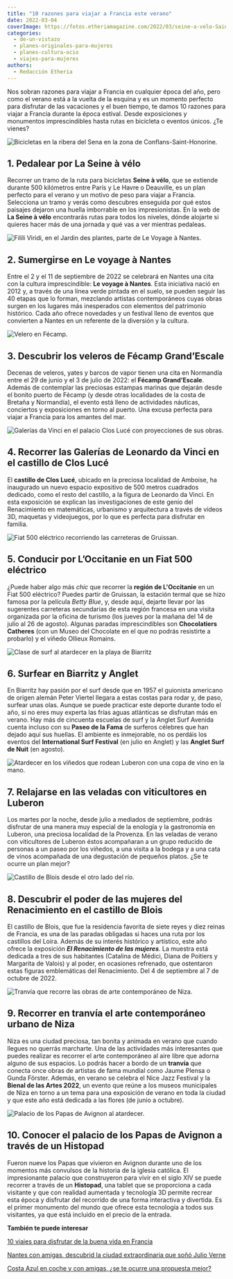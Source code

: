 ```yaml
---
title: "10 razones para viajar a Francia este verano"
date: 2022-03-04
coverImage: https://fotos.etheriamagazine.com/2022/03/seine-a-velo-Saint-Honorine.jpg
categories: 
  - de-un-vistazo
  - planes-originales-para-mujeres
  - planes-cultura-ocio
  - viajes-para-mujeres
authors: 
  - Redacción Etheria
---
```


Nos sobran razones para viajar a Francia en cualquier época del año, pero como el verano 
está a la vuelta de la esquina y es un momento perfecto para disfrutar de las vacaciones 
y el buen tiempo, te damos 10 razones para viajar a Francia durante la época estival. 
Desde exposiciones y monumentos imprescindibles hasta rutas en bicicleta o eventos 
únicos. ¿Te vienes? 

![Bicicletas en la ribera del Sena en la zona de Conflans-Saint-Honorine.](https://fotos.etheriamagazine.com/2022/03/seine-a-velo-Saint-Honorine.jpg "Ribera del Sena en la zona de Conflans-Saint-Honorine. © David Darrault–La Seine a Vélo")

## 1\. Pedalear por La Seine à vélo

Recorrer un tramo de la ruta para bicicletas **Seine à vélo**, que se extiende durante 
500 kilómetros entre París y Le Havre o Deauville, es un plan perfecto para el verano y 
un motivo de peso para viajar a Francia. Selecciona un tramo y verás como descubres 
enseguida por qué estos paisajes dejaron una huella imborrable en los impresionistas. En 
la web de **La Seine à vélo** encontrarás rutas para todos los niveles, dónde alojarte 
si quieres hacer más de una jornada y qué vas a ver mientras pedaleas. 

![Filili Viridi, en el Jardin des plantes, parte de Le Voyage à Nantes.](https://fotos.etheriamagazine.com/2022/03/viaje-a-nantes.jpg "Filili Viridi, en el Jardin des plantes, parte de Le Voyage à Nantes. © Jean Jullien")

## 2\. Sumergirse en Le voyage à Nantes

Entre el 2 y el 11 de septiembre de 2022 se celebrará en Nantes una cita con la cultura 
imprescindible: **Le voyage à Nantes**. Esta iniciativa nació en 2012 y, a través de una 
línea verde pintada en el suelo, se pueden seguir las 40 etapas que lo forman, mezclando 
artistas contemporáneos cuyas obras surgen en los lugares más inesperados con elementos 
del patrimonio histórico. Cada año ofrece novedades y un festival lleno de eventos que 
convierten a Nantes en un referente de la diversión y la cultura. 

![Velero en Fécamp.](https://fotos.etheriamagazine.com/2022/03/Francia-fecamp.jpg "Velero en Fécamp. © Eric Benard")

## 3\. Descubrir los veleros de Fécamp Grand’Escale

Decenas de veleros, yates y barcos de vapor tienen una cita en Normandía entre el 29 de 
junio y el 3 de julio de 2022: el **Fécamp Grand’Escale**. Además de contemplar las 
preciosas estampas marinas que dejarán desde el bonito puerto de Fécamp (y desde otras 
localidades de la costa de Bretaña y Normandía), el evento está lleno de actividades 
náuticas, conciertos y exposiciones en torno al puerto. Una excusa perfecta para viajar 
a Francia para los amantes del mar. 

![Galerías da Vinci en el palacio Clos Lucé con proyecciones de sus obras.](https://fotos.etheriamagazine.com/2022/03/Clos-Luce-galerias-da-Vinci.jpg "Galerías da Vinci en el palacio Clos Lucé. © Clos Luce/ Arc en Scene/Drole de Trame")

## 4\. Recorrer las Galerías de Leonardo da Vinci en el castillo de Clos Lucé

El **castillo de Clos Lucé**, ubicado en la preciosa localidad de Amboise, ha inaugurado 
un nuevo espacio expositivo de 500 metros cuadrados dedicado, como el resto del 
castillo, a la figura de Leonardo da Vinci. En esta exposición se explican las 
investigaciones de este genio del Renacimiento en matemáticas, urbanismo y arquitectura 
a través de vídeos 3D, maquetas y videojuegos, por lo que es perfecta para disfrutar en 
familia. 

![Fiat 500 eléctrico recorriendo las carreteras de Gruissan.](https://fotos.etheriamagazine.com/2022/03/Gruisse-fiat-500.jpg "Fiat 500 eléctrico recorriendo las carreteras de Gruissan. © OMT Gruissan")

## 5\. Conducir por L’Occitanie en un Fiat 500 eléctrico

¿Puede haber algo más _chic_ que recorrer la **región de L'Occitanie** en un Fiat 500 
eléctrico? Puedes partir de Gruissan, la estación termal que se hizo famosa por la 
película _Betty Blue_, y, desde aquí, dejarte llevar por las sugerentes carreteras 
secundarias de esta región francesa en una visita organizada por la oficina de turismo 
(los jueves por la mañana del 14 de julio al 26 de agosto). Algunas paradas 
imprescindibles son **Chocolatiers Catheres** (con un Museo del Chocolate en el que no 
podrás resistirte a probarlo) y el viñedo Ollieux Romains. 

![Clase de surf al atardecer en la playa de Biarritz](https://fotos.etheriamagazine.com/2022/03/Biarritz-clase-surf.jpg "Clase de surf en Biarritz. © CDT64")

## 6\. Surfear en Biarritz y Anglet

En Biarritz hay pasión por el surf desde que en 1957 el guionista americano de origen 
alemán Peter Viertel llegara a estas costas para rodar y, de paso, surfear unas olas. 
Aunque se puede practicar este deporte durante todo el año, si no eres muy experta las 
frías aguas atlánticas se disfrutan más en verano. Hay más de cincuenta escuelas de surf 
y la Anglet Surf Avenida cuenta incluso con su **Paseo de la Fama** de surferos célebres 
que han dejado aquí sus huellas. El ambiente es inmejorable, no os perdáis los eventos 
del **International Surf Festival** (en julio en Anglet) y las **Anglet Surf de Nuit** 
(en agosto). 

![Atardecer en los viñedos que rodean Luberon con una copa de vino en la mano.](https://fotos.etheriamagazine.com/2022/03/Luberon-vinedos.jpg "Atardecer en los viñedos que rodean Luberon. ©OT LCDP")

## 7\. Relajarse en las veladas con viticultores en Luberon

Los martes por la noche, desde julio a mediados de septiembre, podrás disfrutar de una 
manera muy especial de la enología y la gastronomía en Luberon, una preciosa localidad 
de la Provenza. En las veladas de verano con viticultores de Luberon éstos acompañaran a 
un grupo reducido de personas a un paseo por los viñedos, a una visita a la bodega y a 
una cata de vinos acompañada de una degustación de pequeños platos. ¿Se te ocurre un 
plan mejor? 

![Castillo de Blois desde el otro lado del río.](https://fotos.etheriamagazine.com/2022/03/castillo-blois-loira.jpg "Castillo de Blois.")

## 8\. Descubrir el poder de las mujeres del Renacimiento en el castillo de Blois

El castillo de Blois, que fue la residencia favorita de siete reyes y diez reinas de 
Francia, es una de las paradas obligadas si haces una ruta por los castillos del Loira. 
Además de su interés histórico y artístico, este año ofrece la exposición _**El 
Renacimiento de las mujeres**_. La muestra está dedicada a tres de sus habitantes 
(Catalina de Médici, Diana de Poitiers y Margarita de Valois) y al poder, en ocasiones 
refrenado, que ostentaron estas figuras emblemáticas del Renacimiento. Del 4 de 
septiembre al 7 de octubre de 2022. 

![Tranvía que recorre las obras de arte contemporáneo de Niza.](https://fotos.etheriamagazine.com/2022/03/Niza-tram-ligne-arte-contemporaneo.jpg "Tranvía que recorre las obras de arte contemporáneo de Niza. © Ville de Nice")

## 9\. Recorrer en tranvía el arte contemporáneo urbano de Niza

Niza es una ciudad preciosa, tan bonita y animada en verano que cuando llegues no 
querrás marcharte. Una de las actividades más interesantes que puedes realizar es 
recorrer el arte contemporáneo al aire libre que adorna alguno de sus espacios. Lo 
podrás hacer a bordo de un **tranvía** que conecta once obras de artistas de fama 
mundial como Jaume Plensa o Gunda Förster. Además, en verano se celebra el Nice Jazz 
Festival y la **Bienal de las Artes 2022**, un evento que reúne a los museos municipales 
de Niza en torno a un tema para una exposición de verano en toda la ciudad y que este 
año está dedicada a las flores (de junio a octubre). 

![Palacio de los Papas de Avignon al atardecer.](https://fotos.etheriamagazine.com/2022/03/palacio-papas-avignon.jpg "Palacio de los Papas de Avignon.")

## 10\. Conocer el palacio de los Papas de Avignon a través de un Histopad

Fueron nueve los Papas que vivieron en Avignon durante uno de los momentos más convulsos 
de la historia de la iglesia católica. El impresionante palacio que construyeron para 
vivir en el siglo XIV se puede recorrer a través de un **Histopad**, una tablet que se 
proporciona a cada visitante y que con realidad aumentada y tecnología 3D permite 
recrear esta época y disfrutar del recorrido de una forma interactiva y divertida. Es el 
primer monumento del mundo que ofrece esta tecnología a todos sus visitantes, ya que 
está incluido en el precio de la entrada. 

**También te puede interesar** 

[10 viajes para disfrutar de la buena vida en 
Francia](https://etheriamagazine.com/2020/09/02/mejores-destinos-para-viajar-en-francia/) 

[Nantes con amigas, descubrid la ciudad extraordinaria que soñó Julio 
Verne](https://etheriamagazine.com/2019/08/29/que-ver-hacer-en-nantes-la-ciudad-francesa-creativa/) 

[Costa Azul en coche y con amigas, ¿se te ocurre una propuesta 
mejor?](https://etheriamagazine.com/2021/09/03/guia-viaje-costa-azul-en-coche-y-con-amigas/)
